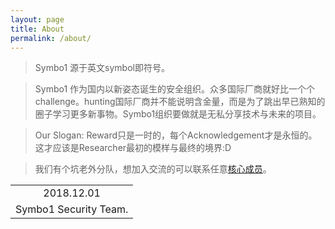 ```yaml
---
layout: page
title: About
permalink: /about/
---
```


> Symbo1 源于英文symbol即符号。

> Symbo1 作为国内以新姿态诞生的安全组织。众多国际厂商就好比一个个challenge。hunting国际厂商并不能说明含金量，而是为了跳出早已熟知的圈子学习更多新事物。Symbo1组织要做就是无私分享技术与未来的项目。

> Our Slogan: Reward只是一时的，每个Acknowledgement才是永恒的。这才应该是Researcher最初的模样与最终的境界:D

> 我们有个坑老外分队，想加入交流的可以联系任意<a href="/members/" target="_blank">核心成员</a>。

<div align="right">
<table>
  <tr>
    <td align="center">2018.12.01</td>
  </tr>
  <tr>
    <td align="right">Symbo1 Security Team.</td>
  </tr>
</table>
</div>